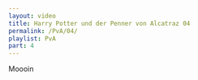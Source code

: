 ```yaml
---
layout: video
title: Harry Potter und der Penner von Alcatraz 04
permalink: /PvA/04/
playlist: PvA
part: 4
---
```

Moooin
